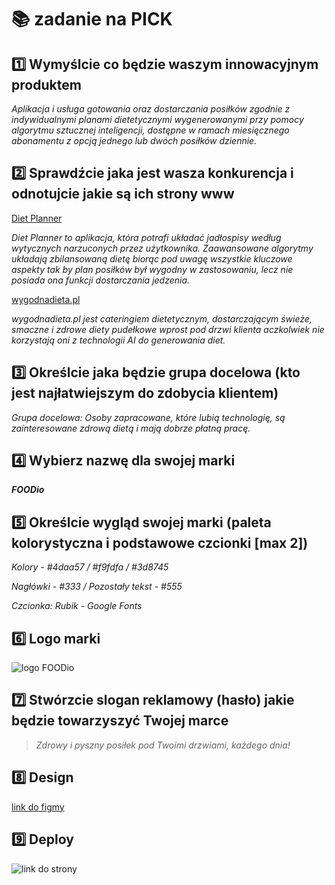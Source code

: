 # 📚 zadanie na PICK

## 1️⃣ Wymyślcie co będzie waszym innowacyjnym produktem

_Aplikacja i usługa gotowania oraz dostarczania posiłków zgodnie z indywidualnymi planami dietetycznymi wygenerowanymi przy pomocy algorytmu sztucznej inteligencji, dostępne w ramach miesięcznego abonamentu z opcją jednego lub dwóch posiłków dziennie._

## 2️⃣ Sprawdźcie jaka jest wasza konkurencja i odnotujcie jakie są ich strony www

[Diet Planner](https://dietplannerapp.com/pl/)

_Diet Planner to aplikacja, która potrafi układać jadłospisy według wytycznych narzuconych przez użytkownika. Zaawansowane algorytmy układają zbilansowaną dietę biorąc pod uwagę wszystkie kluczowe aspekty tak by plan posiłków był wygodny w zastosowaniu, lecz nie posiada ona funkcji dostarczania jedzenia._

[wygodnadieta.pl](https://www.wygodnadieta.pl/)

_wygodnadieta.pl jest cateringiem dietetycznym, dostarczającym świeże, smaczne i zdrowe diety pudełkowe wprost pod drzwi klienta aczkolwiek nie korzystają oni z technologii AI do generowania diet._

## 3️⃣ Określcie jaka będzie grupa docelowa (kto jest najłatwiejszym do zdobycia klientem)

_Grupa docelowa: Osoby zapracowane, które lubią technologię, są zainteresowane zdrową dietą i mają dobrze płatną pracę._

## 4️⃣ Wybierz nazwę dla swojej marki

**_FOODio_**

## 5️⃣ Określcie wygląd swojej marki (paleta kolorystyczna i podstawowe czcionki [max 2])

_Kolory - #4daa57 / #f9fdfa / #3d8745_

_Nagłówki - #333 / Pozostały tekst - #555_

_Czcionka: Rubik - Google Fonts_

## 6️⃣ Logo marki

![logo FOODio](https://i.postimg.cc/0NYxLH4D/logo.png)

## 7️⃣ Stwórzcie slogan reklamowy (hasło) jakie będzie towarzyszyć Twojej marce

> _Zdrowy i pyszny posiłek pod Twoimi drzwiami, każdego dnia!_

## 8️⃣ Design

[link do figmy](https://www.figma.com/file/p7OP83BYRStOEvmGLKGTlr/FOODio---pick?node-id=0%3A1&t=CxCKESW18kto4UkL-1)

## 9️⃣ Deploy

![link do strony](https://foodio-pick.netlify.app/)
